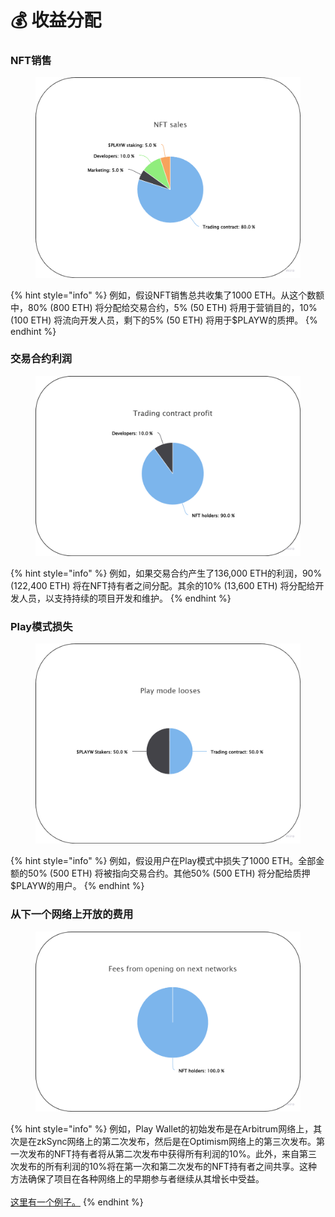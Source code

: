 # 💰 收益分配

### NFT销售

<figure><img src="../.gitbook/assets/NFT sales.png" alt=""><figcaption></figcaption></figure>

{% hint style="info" %}
例如，假设NFT销售总共收集了1000 ETH。从这个数额中，80% (800 ETH) 将分配给交易合约，5% (50 ETH) 将用于营销目的，10% (100 ETH) 将流向开发人员，剩下的5% (50 ETH) 将用于$PLAYW的质押。
{% endhint %}

### 交易合约利润

<figure><img src="../.gitbook/assets/Trading profit.png" alt=""><figcaption></figcaption></figure>

{% hint style="info" %}
例如，如果交易合约产生了136,000 ETH的利润，90% (122,400 ETH) 将在NFT持有者之间分配。其余的10% (13,600 ETH) 将分配给开发人员，以支持持续的项目开发和维护。
{% endhint %}

### Play模式损失

<figure><img src="../.gitbook/assets/Play mode.png" alt=""><figcaption></figcaption></figure>

{% hint style="info" %}
例如，假设用户在Play模式中损失了1000 ETH。全部金额的50% (500 ETH) 将被指向交易合约。其他50% (500 ETH) 将分配给质押$PLAYW的用户。
{% endhint %}

### 从下一个网络上开放的费用

<figure><img src="../.gitbook/assets/Next networks fees.png" alt=""><figcaption></figcaption></figure>

{% hint style="info" %}
例如，Play Wallet的初始发布是在Arbitrum网络上，其次是在zkSync网络上的第二次发布，然后是在Optimism网络上的第三次发布。第一次发布的NFT持有者将从第二次发布中获得所有利润的10%。此外，来自第三次发布的所有利润的10%将在第一次和第二次发布的NFT持有者之间共享。这种方法确保了项目在各种网络上的早期参与者继续从其增长中受益。\
\
[这里有一个例子。](fees.md#network-expansion-fees)
{% endhint %}
